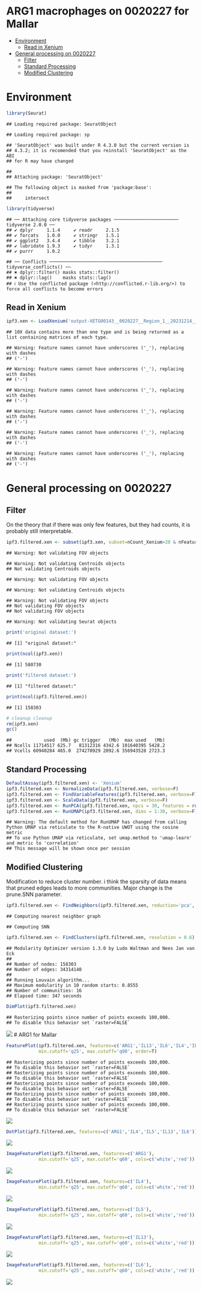 ARG1 macrophages on 0020227 for Mallar
================

- [Environment](#environment)
  - [Read in Xenium](#read-in-xenium)
- [General processing on 0020227](#general-processing-on-0020227)
  - [Filter](#filter)
  - [Standard Processing](#standard-processing)
  - [Modified Clustering](#modified-clustering)

# Environment

``` r
library(Seurat)
```

    ## Loading required package: SeuratObject

    ## Loading required package: sp

    ## 'SeuratObject' was built under R 4.3.0 but the current version is
    ## 4.3.2; it is recomended that you reinstall 'SeuratObject' as the ABI
    ## for R may have changed

    ## 
    ## Attaching package: 'SeuratObject'

    ## The following object is masked from 'package:base':
    ## 
    ##     intersect

``` r
library(tidyverse)
```

    ## ── Attaching core tidyverse packages ──────────────────────── tidyverse 2.0.0 ──
    ## ✔ dplyr     1.1.4     ✔ readr     2.1.5
    ## ✔ forcats   1.0.0     ✔ stringr   1.5.1
    ## ✔ ggplot2   3.4.4     ✔ tibble    3.2.1
    ## ✔ lubridate 1.9.3     ✔ tidyr     1.3.1
    ## ✔ purrr     1.0.2

    ## ── Conflicts ────────────────────────────────────────── tidyverse_conflicts() ──
    ## ✖ dplyr::filter() masks stats::filter()
    ## ✖ dplyr::lag()    masks stats::lag()
    ## ℹ Use the conflicted package (<http://conflicted.r-lib.org/>) to force all conflicts to become errors

## Read in Xenium

``` r
ipf3.xen <- LoadXenium('output-XETG00143__0020227__Region_1__20231214__022306/')
```

    ## 10X data contains more than one type and is being returned as a list containing matrices of each type.

    ## Warning: Feature names cannot have underscores ('_'), replacing with dashes
    ## ('-')

    ## Warning: Feature names cannot have underscores ('_'), replacing with dashes
    ## ('-')

    ## Warning: Feature names cannot have underscores ('_'), replacing with dashes
    ## ('-')

    ## Warning: Feature names cannot have underscores ('_'), replacing with dashes
    ## ('-')

    ## Warning: Feature names cannot have underscores ('_'), replacing with dashes
    ## ('-')

    ## Warning: Feature names cannot have underscores ('_'), replacing with dashes
    ## ('-')

# General processing on 0020227

## Filter

On the theory that if there was only few features, but they had counts,
it is probably still interpretable.

``` r
ipf3.filtered.xen <- subset(ipf3.xen, subset=nCount_Xenium>20 & nFeature_Xenium>4)
```

    ## Warning: Not validating FOV objects

    ## Warning: Not validating Centroids objects
    ## Not validating Centroids objects

    ## Warning: Not validating FOV objects

    ## Warning: Not validating Centroids objects

    ## Warning: Not validating FOV objects
    ## Not validating FOV objects
    ## Not validating FOV objects

    ## Warning: Not validating Seurat objects

``` r
print('original dataset:')
```

    ## [1] "original dataset:"

``` r
print(ncol(ipf3.xen))
```

    ## [1] 580730

``` r
print('filtered dataset:')
```

    ## [1] "filtered dataset:"

``` r
print(ncol(ipf3.filtered.xen))
```

    ## [1] 158303

``` r
# cleanup cleanup
rm(ipf3.xen)
gc()
```

    ##            used  (Mb) gc trigger   (Mb)  max used   (Mb)
    ## Ncells 11714517 625.7   81312316 4342.6 101640395 5428.2
    ## Vcells 60940284 465.0  274270929 2092.6 356943528 2723.3

## Standard Processing

``` r
DefaultAssay(ipf3.filtered.xen) <- 'Xenium'
ipf3.filtered.xen <- NormalizeData(ipf3.filtered.xen, verbose=F)
ipf3.filtered.xen <- FindVariableFeatures(ipf3.filtered.xen, verbose=F) # defaults to finding 2000, which would be all of them, but downstream expects this.
ipf3.filtered.xen <- ScaleData(ipf3.filtered.xen, verbose=F)
ipf3.filtered.xen <- RunPCA(ipf3.filtered.xen, npcs = 30, features = rownames(ipf3.filtered.xen), verbose=F)
ipf3.filtered.xen <- RunUMAP(ipf3.filtered.xen, dims = 1:30, verbose=F)
```

    ## Warning: The default method for RunUMAP has changed from calling Python UMAP via reticulate to the R-native UWOT using the cosine metric
    ## To use Python UMAP via reticulate, set umap.method to 'umap-learn' and metric to 'correlation'
    ## This message will be shown once per session

## Modified Clustering

Modification to reduce cluster number. i think the sparsity of data
means that pruned edges leads to more communities. Major change is the
prune.SNN parameter.

``` r
ipf3.filtered.xen <- FindNeighbors(ipf3.filtered.xen, reduction='pca', dims=1:30, prune.SNN=0) 
```

    ## Computing nearest neighbor graph

    ## Computing SNN

``` r
ipf3.filtered.xen <- FindClusters(ipf3.filtered.xen, resolution = 0.6)
```

    ## Modularity Optimizer version 1.3.0 by Ludo Waltman and Nees Jan van Eck
    ## 
    ## Number of nodes: 158303
    ## Number of edges: 34314140
    ## 
    ## Running Louvain algorithm...
    ## Maximum modularity in 10 random starts: 0.8555
    ## Number of communities: 16
    ## Elapsed time: 347 seconds

``` r
DimPlot(ipf3.filtered.xen)
```

    ## Rasterizing points since number of points exceeds 100,000.
    ## To disable this behavior set `raster=FALSE`

![](forMallar-ARG1-on-0020227_files/figure-gfm/unnamed-chunk-8-1.png)<!-- -->
\# ARG1 for Mallar

``` r
FeaturePlot(ipf3.filtered.xen, features=c('ARG1','IL13','IL6','IL4','IL5'),
            min.cutoff='q25', max.cutoff='q90', order=T)
```

    ## Rasterizing points since number of points exceeds 100,000.
    ## To disable this behavior set `raster=FALSE`
    ## Rasterizing points since number of points exceeds 100,000.
    ## To disable this behavior set `raster=FALSE`
    ## Rasterizing points since number of points exceeds 100,000.
    ## To disable this behavior set `raster=FALSE`
    ## Rasterizing points since number of points exceeds 100,000.
    ## To disable this behavior set `raster=FALSE`
    ## Rasterizing points since number of points exceeds 100,000.
    ## To disable this behavior set `raster=FALSE`

![](forMallar-ARG1-on-0020227_files/figure-gfm/unnamed-chunk-9-1.png)<!-- -->

``` r
DotPlot(ipf3.filtered.xen, features=c('ARG1','IL4','IL5','IL13','IL6'))
```

![](forMallar-ARG1-on-0020227_files/figure-gfm/unnamed-chunk-10-1.png)<!-- -->

``` r
ImageFeaturePlot(ipf3.filtered.xen, features=c('ARG1'),
            min.cutoff='q25', max.cutoff='q60', cols=c('white','red'))
```

![](forMallar-ARG1-on-0020227_files/figure-gfm/unnamed-chunk-11-1.png)<!-- -->

``` r
ImageFeaturePlot(ipf3.filtered.xen, features=c('IL4'),
            min.cutoff='q25', max.cutoff='q60', cols=c('white','red'))
```

![](forMallar-ARG1-on-0020227_files/figure-gfm/unnamed-chunk-11-2.png)<!-- -->

``` r
ImageFeaturePlot(ipf3.filtered.xen, features=c('IL5'),
            min.cutoff='q25', max.cutoff='q60', cols=c('white','red'))
```

![](forMallar-ARG1-on-0020227_files/figure-gfm/unnamed-chunk-11-3.png)<!-- -->

``` r
ImageFeaturePlot(ipf3.filtered.xen, features=c('IL13'),
            min.cutoff='q25', max.cutoff='q60', cols=c('white','red'))
```

![](forMallar-ARG1-on-0020227_files/figure-gfm/unnamed-chunk-11-4.png)<!-- -->

``` r
ImageFeaturePlot(ipf3.filtered.xen, features=c('IL6'),
            min.cutoff='q25', max.cutoff='q60', cols=c('white','red'))
```

![](forMallar-ARG1-on-0020227_files/figure-gfm/unnamed-chunk-11-5.png)<!-- -->
